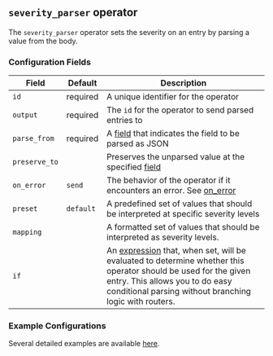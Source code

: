 ## `severity_parser` operator

The `severity_parser` operator sets the severity on an entry by parsing a value from the body.

### Configuration Fields

| Field         | Default   | Description                                                                                                                                                                                                                            |
| ---           | ---       | ---                                                                                                                                                                                                                                    |
| `id`          | required  | A unique identifier for the operator                                                                                                                                                                                                   |
| `output`      | required  | The `id` for the operator to send parsed entries to                                                                                                                                                                                    |
| `parse_from`  | required  | A [field](/docs/types/field.md) that indicates the field to be parsed as JSON                                                                                                                                                          |
| `preserve_to` |           | Preserves the unparsed value at the specified [field](/docs/types/field.md)                                                                                                                                                            |
| `on_error`    | `send`    | The behavior of the operator if it encounters an error. See [on_error](/docs/types/on_error.md)                                                                                                                                        |
| `preset`      | `default` | A predefined set of values that should be interpreted at specific severity levels                                                                                                                                                      |
| `mapping`     |           | A formatted set of values that should be interpreted as severity levels.                                                                                                                                                               |
| `if`          |           | An [expression](/docs/types/expression.md) that, when set, will be evaluated to determine whether this operator should be used for the given entry. This allows you to do easy conditional parsing without branching logic with routers. |


### Example Configurations

Several detailed examples are available [here](/docs/types/severity.md).
